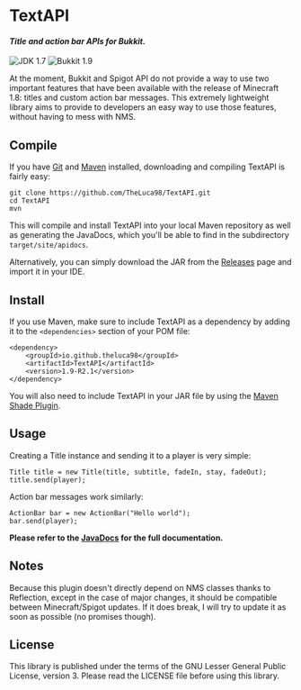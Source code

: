 # TextAPI

#### _Title and action bar APIs for Bukkit._

![JDK 1.7](https://img.shields.io/badge/JDK-1.7-orange.png)
![Bukkit 1.9](https://img.shields.io/badge/Bukkit-1.9-blue.png)

At the moment, Bukkit and Spigot API do not provide a way to use
two important features that have been available with the release
of Minecraft 1.8: titles and custom action bar messages. This
extremely lightweight library aims to provide to developers an
easy way to use those features, without having to mess with NMS.

## Compile
If you have [Git](https://git-scm.com) and [Maven](https://maven.apache.org)
installed, downloading and compiling TextAPI is fairly easy:
```
git clone https://github.com/TheLuca98/TextAPI.git
cd TextAPI
mvn
```
This will compile and install TextAPI into your local Maven
repository as well as generating the JavaDocs, which you'll be
able to find in the subdirectory `target/site/apidocs`.

Alternatively, you can simply download the JAR from the
[Releases](https://github.com/TheLuca98/TextAOI/releases) page and
import it in your IDE.

## Install
If you use Maven, make sure to include TextAPI as a dependency by
adding it to the `<dependencies>` section of your POM file:
```
<dependency>
    <groupId>io.github.theluca98</groupId>
    <artifactId>TextAPI</artifactId>
    <version>1.9-R2.1</version>
</dependency>
```
You will also need to include TextAPI in your JAR file by using
the [Maven Shade Plugin](https://maven.apache.org/plugins/maven-shade-plugin).

## Usage
Creating a Title instance and sending it to a player is very simple:
```
Title title = new Title(title, subtitle, fadeIn, stay, fadeOut);
title.send(player);
```
Action bar messages work similarly:
```
ActionBar bar = new ActionBar("Hello world");
bar.send(player);
```
**Please refer to the [JavaDocs](https://theluca98.github.io/TextAPI)
for the full documentation.**

## Notes
Because this plugin doesn't directly depend on NMS classes thanks to
Reflection, except in the case of major changes, it should be compatible
between Minecraft/Spigot updates. If it does break, I will try to update
it as soon as possible (no promises though).

## License
This library is published under the terms of the GNU Lesser General
Public License, version 3. Please read the LICENSE file before
using this library.

